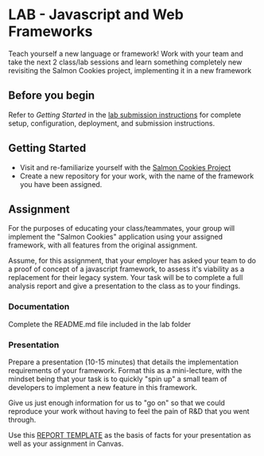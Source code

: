 # LAB - Javascript and Web Frameworks

 Teach yourself a new language or framework! Work with your team and take the next 2 class/lab sessions and learn something completely new revisiting the Salmon Cookies project, implementing it in a new framework

## Before you begin

Refer to *Getting Started*  in the [lab submission instructions](../../reference/submission-instructions/labs/README.md) for complete setup, configuration, deployment, and submission instructions.

## Getting Started

- Visit and re-familiarize yourself with the [Salmon Cookies Project](https://codefellows.github.io/code-201-guide/curriculum/class-09/lab/)
- Create a new repository for your work, with the name of the framework you have been assigned.

## Assignment

For the purposes of educating your class/teammates, your group will implement the "Salmon Cookies" application using your assigned framework, with all features from the original assignment.

Assume, for this assignment, that your employer has asked your team to do a proof of concept of a javascript framework, to assess it's viability as a replacement for their legacy system. Your task will be to complete a full analysis report and give a presentation to the class as to your findings.

### Documentation

Complete the README.md file included in the lab folder

### Presentation

Prepare a presentation (10-15 minutes) that details the implementation requirements of your framework. Format this as a mini-lecture, with the mindset being that your task is to quickly "spin up" a small team of developers to implement a new feature in this framework.

Give us just enough information for us to "go on" so that we could reproduce your work without having to feel the pain of R&D that you went through.

Use this [REPORT TEMPLATE](./REPORT.md) as the basis of facts for your presentation as well as your assignment in Canvas.
